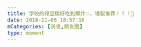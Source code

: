 ```yaml
---
title: 学校的绿豆糕好吃到爆炸💥，墙裂推荐！！！👏
date: 2018-11-06 18:57:16
mCategories: [说说,朋友圈]
type: moment
---
```


<div id="pics-20181106185716"></div>

<script>
var data = [
    {"link": "2018-11-06_000000.jpeg", "type": "shuoshuo"}
];
picsRender(data, "pics-20181106185716");
</script>
